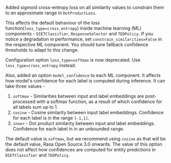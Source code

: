 Added sigmoid cross-entropy loss on all similarity values to constrain them to an approximate range in `DotProductLoss`.

This affects the default behaviour of the loss function(`loss_type=cross_entropy`) inside machine learning (ML) components - `DIETClassifier`, `ResponseSelector` and `TEDPolicy`.
If you notice a degradation in performance, set `constrain_similarities=False` in the respective ML component.
You should tune fallback confidence thresholds to adapt to this change.

Configuration option `loss_type=softmax` is now deprecated. Use `loss_type=cross_entropy` instead.

Also, added an option `model_confidence` to each ML component. It affects how model's confidence for each label is computed during inference. It can take three values -
1. `softmax` - Similarities between input and label embeddings are post-processed with a softmax function, as a result of which confidence for all labels sum up to 1.
2. `cosine` - Cosine similarity between input label embeddings. Confidence for each label is in the range `[-1,1]`.
3. `inner` - Dot product similarity between input and label embeddings. Confidence for each label in in an unbounded range.

The default value is `softmax`, but we recommend using `cosine` as that will be the default value, Rasa Open Source 3.0 onwards. The value of this option does not affect how confidences are computed for entity predictions in `DIETClassifier` and `TEDPolicy`.
